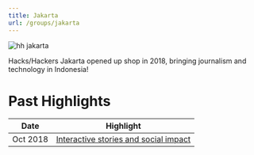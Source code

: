 ```yaml
---
title: Jakarta
url: /groups/jakarta
---
```


![hh jakarta](/.../content-images/group-images/jakarta.jpeg)

Hacks/Hackers Jakarta opened up shop in 2018, bringing journalism and technology in Indonesia!

# Past Highlights

| **Date**  | **Highlight** |  
|-----------|---------------|  
| Oct 2018 | [Interactive stories and social impact](https://www.hackshackers.com/news/2018/10/jakarta-opens-hh-group/) | 
